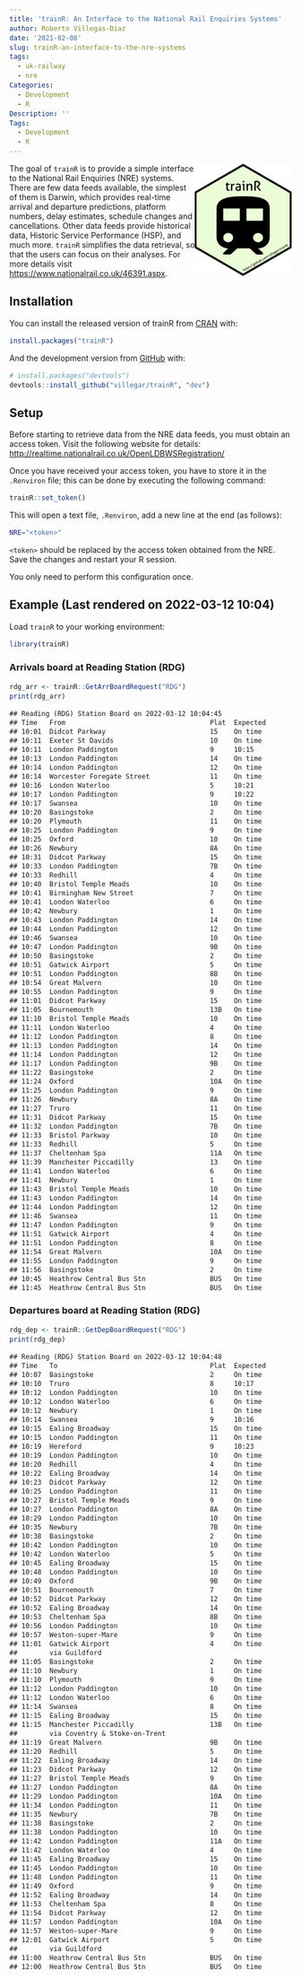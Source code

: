 ```yaml
---
title: 'trainR: An Interface to the National Rail Enquiries Systems'
author: Roberto Villegas-Diaz
date: '2021-02-08'
slug: trainR-an-interface-to-the-nre-systems
tags:
  - uk-railway
  - nre
Categories:
  - Development
  - R
Description: ''
Tags:
  - Development
  - R
---
```


<img src="https://raw.githubusercontent.com/villegar/trainR/main/inst/images/logo.png" alt="logo" align="right" height=200px/>

The goal of `trainR` is to provide a simple interface to the 
National Rail Enquiries (NRE) systems. There are few data feeds 
available, the simplest of them is Darwin, which provides real-time 
arrival and departure predictions, platform numbers, delay estimates, 
schedule changes and cancellations. Other data feeds provide historical 
data, Historic Service Performance (HSP), and much more. `trainR` 
simplifies the data retrieval, so that the users can focus on their 
analyses. For more details visit 
https://www.nationalrail.co.uk/46391.aspx.

## Installation

You can install the released version of trainR from [CRAN](https://CRAN.R-project.org) with:

``` r
install.packages("trainR")
```

And the development version from [GitHub](https://github.com/) with:

``` r
# install.packages("devtools")
devtools::install_github("villegar/trainR", "dev")
```

## Setup
Before starting to retrieve data from the NRE data feeds, you must obtain an access token. 
Visit the following website for details: http://realtime.nationalrail.co.uk/OpenLDBWSRegistration/

Once you have received your access token, you have to store it in the `.Renviron` file; this can be 
done by executing the following command:


```r
trainR::set_token()
```

This will open a text file, `.Renviron`, add a new line at the end (as follows):

```bash
NRE="<token>"
```

`<token>` should be replaced by the access token obtained from the NRE. Save the changes and restart 
your R session.

You only need to perform this configuration once.

## Example (Last rendered on 2022-03-12 10:04)

Load `trainR` to your working environment:

```r
library(trainR)
```

### Arrivals board at Reading Station (RDG)


```r
rdg_arr <- trainR::GetArrBoardRequest("RDG")
print(rdg_arr)
```

```
## Reading (RDG) Station Board on 2022-03-12 10:04:45
## Time   From                                    Plat  Expected
## 10:01  Didcot Parkway                          15    On time
## 10:11  Exeter St Davids                        10    On time
## 10:11  London Paddington                       9     10:15
## 10:13  London Paddington                       14    On time
## 10:14  London Paddington                       12    On time
## 10:14  Worcester Foregate Street               11    On time
## 10:16  London Waterloo                         5     10:21
## 10:17  London Paddington                       9     10:22
## 10:17  Swansea                                 10    On time
## 10:20  Basingstoke                             2     On time
## 10:20  Plymouth                                11    On time
## 10:25  London Paddington                       9     On time
## 10:25  Oxford                                  10    On time
## 10:26  Newbury                                 8A    On time
## 10:31  Didcot Parkway                          15    On time
## 10:33  London Paddington                       7B    On time
## 10:33  Redhill                                 4     On time
## 10:40  Bristol Temple Meads                    10    On time
## 10:41  Birmingham New Street                   7     On time
## 10:41  London Waterloo                         6     On time
## 10:42  Newbury                                 1     On time
## 10:43  London Paddington                       14    On time
## 10:44  London Paddington                       12    On time
## 10:46  Swansea                                 10    On time
## 10:47  London Paddington                       9B    On time
## 10:50  Basingstoke                             2     On time
## 10:51  Gatwick Airport                         5     On time
## 10:51  London Paddington                       8B    On time
## 10:54  Great Malvern                           10    On time
## 10:55  London Paddington                       9     On time
## 11:01  Didcot Parkway                          15    On time
## 11:05  Bournemouth                             13B   On time
## 11:10  Bristol Temple Meads                    10    On time
## 11:11  London Waterloo                         4     On time
## 11:12  London Paddington                       8     On time
## 11:13  London Paddington                       14    On time
## 11:14  London Paddington                       12    On time
## 11:17  London Paddington                       9B    On time
## 11:22  Basingstoke                             2     On time
## 11:24  Oxford                                  10A   On time
## 11:25  London Paddington                       9     On time
## 11:26  Newbury                                 8A    On time
## 11:27  Truro                                   11    On time
## 11:31  Didcot Parkway                          15    On time
## 11:32  London Paddington                       7B    On time
## 11:33  Bristol Parkway                         10    On time
## 11:33  Redhill                                 5     On time
## 11:37  Cheltenham Spa                          11A   On time
## 11:39  Manchester Piccadilly                   13    On time
## 11:41  London Waterloo                         6     On time
## 11:41  Newbury                                 1     On time
## 11:43  Bristol Temple Meads                    10    On time
## 11:43  London Paddington                       14    On time
## 11:44  London Paddington                       12    On time
## 11:46  Swansea                                 11    On time
## 11:47  London Paddington                       9     On time
## 11:51  Gatwick Airport                         4     On time
## 11:51  London Paddington                       8     On time
## 11:54  Great Malvern                           10A   On time
## 11:55  London Paddington                       9     On time
## 11:56  Basingstoke                             2     On time
## 10:45  Heathrow Central Bus Stn                BUS   On time
## 11:45  Heathrow Central Bus Stn                BUS   On time
```

### Departures board at Reading Station (RDG)


```r
rdg_dep <- trainR::GetDepBoardRequest("RDG")
print(rdg_dep)
```

```
## Reading (RDG) Station Board on 2022-03-12 10:04:48
## Time   To                                      Plat  Expected
## 10:07  Basingstoke                             2     On time
## 10:10  Truro                                   8     10:17
## 10:12  London Paddington                       10    On time
## 10:12  London Waterloo                         6     On time
## 10:12  Newbury                                 1     On time
## 10:14  Swansea                                 9     10:16
## 10:15  Ealing Broadway                         15    On time
## 10:15  London Paddington                       11    On time
## 10:19  Hereford                                9     10:23
## 10:19  London Paddington                       10    On time
## 10:20  Redhill                                 4     On time
## 10:22  Ealing Broadway                         14    On time
## 10:23  Didcot Parkway                          12    On time
## 10:25  London Paddington                       11    On time
## 10:27  Bristol Temple Meads                    9     On time
## 10:27  London Paddington                       8A    On time
## 10:29  London Paddington                       10    On time
## 10:35  Newbury                                 7B    On time
## 10:38  Basingstoke                             2     On time
## 10:42  London Paddington                       10    On time
## 10:42  London Waterloo                         5     On time
## 10:45  Ealing Broadway                         15    On time
## 10:48  London Paddington                       10    On time
## 10:49  Oxford                                  9B    On time
## 10:51  Bournemouth                             7     On time
## 10:52  Didcot Parkway                          12    On time
## 10:52  Ealing Broadway                         14    On time
## 10:53  Cheltenham Spa                          8B    On time
## 10:56  London Paddington                       10    On time
## 10:57  Weston-super-Mare                       9     On time
## 11:01  Gatwick Airport                         4     On time
##        via Guildford                           
## 11:05  Basingstoke                             2     On time
## 11:10  Newbury                                 1     On time
## 11:10  Plymouth                                9     On time
## 11:12  London Paddington                       10    On time
## 11:12  London Waterloo                         6     On time
## 11:14  Swansea                                 8     On time
## 11:15  Ealing Broadway                         15    On time
## 11:15  Manchester Piccadilly                   13B   On time
##        via Coventry & Stoke-on-Trent           
## 11:19  Great Malvern                           9B    On time
## 11:20  Redhill                                 5     On time
## 11:22  Ealing Broadway                         14    On time
## 11:23  Didcot Parkway                          12    On time
## 11:27  Bristol Temple Meads                    9     On time
## 11:27  London Paddington                       8A    On time
## 11:29  London Paddington                       10A   On time
## 11:34  London Paddington                       11    On time
## 11:35  Newbury                                 7B    On time
## 11:38  Basingstoke                             2     On time
## 11:38  London Paddington                       10    On time
## 11:42  London Paddington                       11A   On time
## 11:42  London Waterloo                         4     On time
## 11:45  Ealing Broadway                         15    On time
## 11:45  London Paddington                       10    On time
## 11:48  London Paddington                       11    On time
## 11:49  Oxford                                  9     On time
## 11:52  Ealing Broadway                         14    On time
## 11:53  Cheltenham Spa                          8     On time
## 11:54  Didcot Parkway                          12    On time
## 11:57  London Paddington                       10A   On time
## 11:57  Weston-super-Mare                       9     On time
## 12:01  Gatwick Airport                         5     On time
##        via Guildford                           
## 11:00  Heathrow Central Bus Stn                BUS   On time
## 12:00  Heathrow Central Bus Stn                BUS   On time
```
